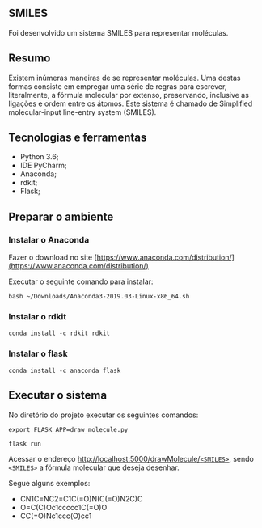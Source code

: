 ## SMILES
Foi desenvolvido um sistema SMILES para representar moléculas.

## Resumo
Existem inúmeras maneiras de se representar moléculas. Uma destas formas consiste em empregar uma série de regras para escrever, literalmente, a fórmula molecular por extenso,
preservando, inclusive as ligações e ordem entre os átomos. Este sistema é chamado de Simplified molecular-input line-entry system (SMILES).

## Tecnologias e ferramentas
   * Python 3.6;
   * IDE PyCharm;
   * Anaconda;
   * rdkit;
   * Flask;

## Preparar o ambiente
### Instalar o Anaconda
Fazer o download no site [https://www.anaconda.com/distribution/](https://www.anaconda.com/distribution/) 
   
Executar o seguinte comando para instalar:

 `bash ~/Downloads/Anaconda3-2019.03-Linux-x86_64.sh`
  
 ### Instalar o rdkit
 
 `conda install -c rdkit rdkit`
 
 ### Instalar o flask
 
 `conda install -c anaconda flask`
 
## Executar o sistema
 No diretório do projeto executar os seguintes comandos:
 
 `export FLASK_APP=draw_molecule.py`
 
 `flask run`
 
 Acessar o endereço [http://localhost:5000/drawMolecule/`<SMILES>`](http://localhost:5000/drawMolecule/<SMILES>), sendo `<SMILES>` a fórmula molecular que deseja desenhar. 
 
 Segue alguns exemplos:
 * CN1C=NC2=C1C(=O)N(C(=O)N2C)C
 * O=C(C)Oc1ccccc1C(=O)O
 * CC(=O)Nc1ccc(O)cc1
 
 
 

